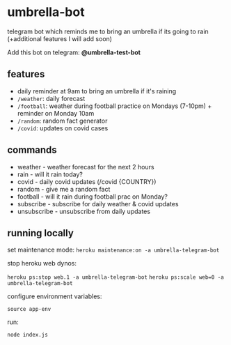 # umbrella-bot
telegram bot which reminds me to bring an umbrella if its going to rain (+additional features I will add soon)

Add this bot on telegram: **@umbrella-test-bot**


## features
* daily reminder at 9am to bring an umbrella if it's raining
* ```/weather```: daily forecast
* ```/football```: weather during football practice on Mondays (7-10pm) + reminder on Monday 10am
* ```/random```: random fact generator
* ```/covid```: updates on covid cases


## commands
* weather - weather forecast for the next 2 hours
* rain - will it rain today?
* covid - daily covid updates (/covid {COUNTRY})
* random - give me a random fact
* football - will it rain during football prac on Monday?
* subscribe - subscribe for daily weather & covid updates
* unsubscribe - unsubscribe from daily updates


## running locally
set maintenance mode:
```heroku maintenance:on -a umbrella-telegram-bot```

stop heroku web dynos:

```heroku ps:stop web.1 -a umbrella-telegram-bot```
```heroku ps:scale web=0 -a umbrella-telegram-bot```

configure environment variables:

```source app-env```

run:

```node index.js```

